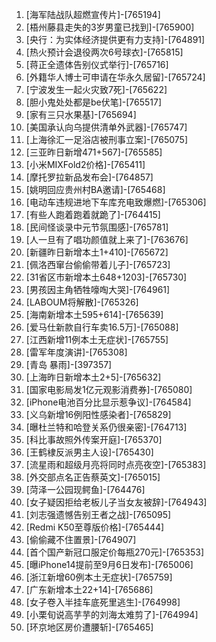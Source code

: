
1. [海军陆战队超燃宣传片]-[765194]
1. [梧州藤县走失的3岁男童已找到]-[765900]
1. [央行：为实体经济提供更有力支持]-[764891]
1. [热火预计会退役两次6号球衣]-[765815]
1. [蒋正全遗体告别仪式举行]-[765716]
1. [外籍华人博士可申请在华永久居留]-[765724]
1. [宁波发生一起火灾致7死]-[765622]
1. [胆小鬼处处都是be伏笔]-[765517]
1. [家有三只水果基]-[765694]
1. [美国承认向乌提供清单外武器]-[765747]
1. [上海徐汇一足浴店被刑事立案]-[765075]
1. [三亚昨日新增471+567]-[765585]
1. [小米MIXFold2价格]-[765411]
1. [摩托罗拉新品发布会]-[764857]
1. [姚明回应贵州村BA邀请]-[765468]
1. [电动车违规进地下车库充电致爆燃]-[765306]
1. [有些人跑着跑着就跪了]-[764415]
1. [民间怪谈录中元节氛围感]-[765781]
1. [人一旦有了唱功颜值就上来了]-[763676]
1. [新疆昨日新增本土1+410]-[765672]
1. [佩洛西窜台偷偷带着儿子]-[765723]
1. [31省区市新增本土648+1203]-[765730]
1. [男孩因主角牺牲嚎啕大哭]-[764961]
1. [LABOUM将解散]-[765326]
1. [海南新增本土595+614]-[765639]
1. [爱马仕新款自行车卖16.5万]-[765088]
1. [江西新增11例本土无症状]-[765755]
1. [雷军年度演讲]-[765308]
1. [青岛 暴雨]-[397357]
1. [上海昨日新增本土2+5]-[765632]
1. [国家电影局发1亿元观影消费券]-[765080]
1. [iPhone电池百分比显示惹争议]-[764584]
1. [义乌新增16例阳性感染者]-[765829]
1. [曝杜兰特和哈登关系仍很亲密]-[764713]
1. [科比事故照外传案开庭]-[765370]
1. [王鹤棣反派男主人设]-[765430]
1. [流星雨和超级月亮将同时点亮夜空]-[765383]
1. [外交部点名正告蔡英文]-[765015]
1. [菏泽一公园现鳄鱼]-[764476]
1. [女子疑因拒给老板儿子当女友被辞]-[764943]
1. [刘志强遗憾告别王者之战]-[765095]
1. [Redmi K50至尊版价格]-[765444]
1. [偷偷藏不住置景]-[764907]
1. [首个国产新冠口服定价每瓶270元]-[765353]
1. [曝iPhone14提前至9月6日发布]-[765006]
1. [浙江新增60例本土无症状]-[765759]
1. [广东新增本土22+14]-[765686]
1. [女子卷入半挂车底死里逃生]-[764998]
1. [小栗旬说高芋芋的刘海太难剪了]-[764994]
1. [环京地区房价遭腰斩]-[765465]